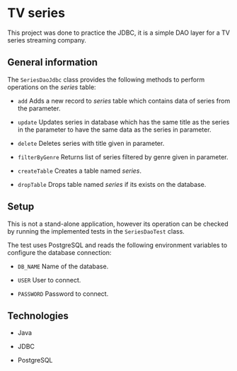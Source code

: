 # TV series

This project was done to practice the JDBC, it is a simple DAO layer for a TV series streaming company.


## General information

The ```SeriesDaoJdbc``` class provides the following methods to perform operations on the *series* table:

* ```add``` Adds a new record to *series* table which contains data of series from the parameter.

* ```update``` Updates series in database which has the same title as the series in the parameter to 
  have the same data as the series in parameter.

* ```delete``` Deletes series with title given in parameter.

* ```filterByGenre``` Returns list of series filtered by genre given in parameter.

* ```createTable``` Creates a table named *series*.

* ```dropTable``` Drops table named *series* if its exists on the database.


## Setup

This is not a stand-alone application, however its operation can be checked by running the implemented 
tests in the ```SeriesDaoTest``` class.

The test uses PostgreSQL and reads the following environment variables to configure the database 
connection:

* ```DB_NAME``` Name of the database.

* ```USER``` User to connect.

* ```PASSWORD``` Password to connect.


## Technologies

* Java

* JDBC

* PostgreSQL